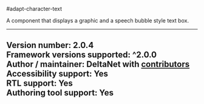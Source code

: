 #adapt-character-text

A component that displays a graphic and a speech bubble style text box.

----------------------------
**Version number:**  2.0.4    
**Framework versions supported:**  ^2.0.0    
**Author / maintainer:** DeltaNet with [contributors](https://github.com/deltanet/adapt-character-text/graphs/contributors)     
**Accessibility support:** Yes  
**RTL support:** Yes  
**Authoring tool support:** Yes  
----------------------------
